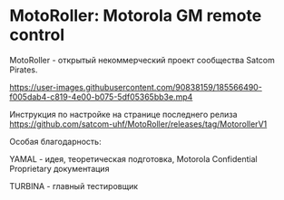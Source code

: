 # MotoRoller: Motorola GM remote control

MotoRoller - открытый некоммерческий проект сообщества Satcom Pirates.

https://user-images.githubusercontent.com/90838159/185566490-f005dab4-c819-4e00-b075-5df05365bb3e.mp4

Инструкция по настройке на странице последнего релиза https://github.com/satcom-uhf/MotoRoller/releases/tag/MotorollerV1

Особая благодарность:


YAMAL - идея, теоретическая подготовка, Motorola Confidential Proprietary документация

TURBINA - главный тестировщик
